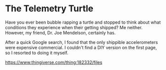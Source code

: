 # The Telemetry Turtle

Have you ever been bubble rapping a turtle and stopped to think about what conditions they experience when their getting shipped? Me neither. 
However, my friend, Dr. Joe Mendelson, certainly has. 

After a quick Google search, I found that the only shippible accelerometers were expensive commercial. I couldn't find a DIY version on the first page, so I resorted to doing it myself. 

https://www.thingiverse.com/thing:182332/files
